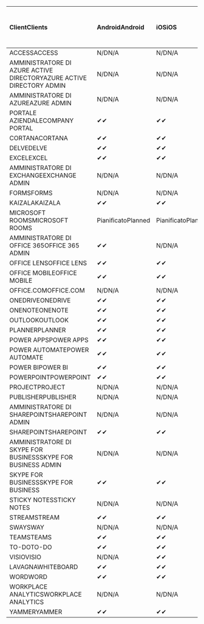 <!-- This file is generated automatically. Changes made to this file will be overwritten.-->
|<span data-ttu-id="0c9e5-101">Client</span><span class="sxs-lookup"><span data-stu-id="0c9e5-101">Clients</span></span>|<span data-ttu-id="0c9e5-102">Android</span><span class="sxs-lookup"><span data-stu-id="0c9e5-102">Android</span></span>|<span data-ttu-id="0c9e5-103">iOS</span><span class="sxs-lookup"><span data-stu-id="0c9e5-103">iOS</span></span>|<span data-ttu-id="0c9e5-104">Mac</span><span class="sxs-lookup"><span data-stu-id="0c9e5-104">Mac</span></span>|<span data-ttu-id="0c9e5-105">Windows 10</span><span class="sxs-lookup"><span data-stu-id="0c9e5-105">Windows 10</span></span><br><span data-ttu-id="0c9e5-106">Desktop</span><span class="sxs-lookup"><span data-stu-id="0c9e5-106">Desktop</span></span>|<span data-ttu-id="0c9e5-107">Windows 10</span><span class="sxs-lookup"><span data-stu-id="0c9e5-107">Windows 10</span></span><br><span data-ttu-id="0c9e5-108">App moderne</span><span class="sxs-lookup"><span data-stu-id="0c9e5-108">Modern Apps</span></span>|
|:-|:-|:-|:-|:-|:-|
|<span data-ttu-id="0c9e5-109">ACCESS</span><span class="sxs-lookup"><span data-stu-id="0c9e5-109">ACCESS</span></span>|<span data-ttu-id="0c9e5-110">N/D</span><span class="sxs-lookup"><span data-stu-id="0c9e5-110">N/A</span></span>|<span data-ttu-id="0c9e5-111">N/D</span><span class="sxs-lookup"><span data-stu-id="0c9e5-111">N/A</span></span>|<span data-ttu-id="0c9e5-112">N/D</span><span class="sxs-lookup"><span data-stu-id="0c9e5-112">N/A</span></span>|<span data-ttu-id="0c9e5-113">✔</span><span class="sxs-lookup"><span data-stu-id="0c9e5-113">✔</span></span>|<span data-ttu-id="0c9e5-114">N/D</span><span class="sxs-lookup"><span data-stu-id="0c9e5-114">N/A</span></span>|
|<span data-ttu-id="0c9e5-115">AMMINISTRATORE DI AZURE ACTIVE DIRECTORY</span><span class="sxs-lookup"><span data-stu-id="0c9e5-115">AZURE ACTIVE DIRECTORY ADMIN</span></span>|<span data-ttu-id="0c9e5-116">N/D</span><span class="sxs-lookup"><span data-stu-id="0c9e5-116">N/A</span></span>|<span data-ttu-id="0c9e5-117">N/D</span><span class="sxs-lookup"><span data-stu-id="0c9e5-117">N/A</span></span>|<span data-ttu-id="0c9e5-118">N/D</span><span class="sxs-lookup"><span data-stu-id="0c9e5-118">N/A</span></span>|<span data-ttu-id="0c9e5-119">✔</span><span class="sxs-lookup"><span data-stu-id="0c9e5-119">✔</span></span>|<span data-ttu-id="0c9e5-120">N/D</span><span class="sxs-lookup"><span data-stu-id="0c9e5-120">N/A</span></span>|
|<span data-ttu-id="0c9e5-121">AMMINISTRATORE DI AZURE</span><span class="sxs-lookup"><span data-stu-id="0c9e5-121">AZURE ADMIN</span></span>|<span data-ttu-id="0c9e5-122">N/D</span><span class="sxs-lookup"><span data-stu-id="0c9e5-122">N/A</span></span>|<span data-ttu-id="0c9e5-123">N/D</span><span class="sxs-lookup"><span data-stu-id="0c9e5-123">N/A</span></span>|<span data-ttu-id="0c9e5-124">N/D</span><span class="sxs-lookup"><span data-stu-id="0c9e5-124">N/A</span></span>|<span data-ttu-id="0c9e5-125">N/D</span><span class="sxs-lookup"><span data-stu-id="0c9e5-125">N/A</span></span>|<span data-ttu-id="0c9e5-126">N/D</span><span class="sxs-lookup"><span data-stu-id="0c9e5-126">N/A</span></span>|
|<span data-ttu-id="0c9e5-127">PORTALE AZIENDALE</span><span class="sxs-lookup"><span data-stu-id="0c9e5-127">COMPANY PORTAL</span></span>|<span data-ttu-id="0c9e5-128">✔</span><span class="sxs-lookup"><span data-stu-id="0c9e5-128">✔</span></span>|<span data-ttu-id="0c9e5-129">✔</span><span class="sxs-lookup"><span data-stu-id="0c9e5-129">✔</span></span>|<span data-ttu-id="0c9e5-130">✔</span><span class="sxs-lookup"><span data-stu-id="0c9e5-130">✔</span></span>|<span data-ttu-id="0c9e5-131">N/D</span><span class="sxs-lookup"><span data-stu-id="0c9e5-131">N/A</span></span>|<span data-ttu-id="0c9e5-132">✔</span><span class="sxs-lookup"><span data-stu-id="0c9e5-132">✔</span></span>|
|<span data-ttu-id="0c9e5-133">CORTANA</span><span class="sxs-lookup"><span data-stu-id="0c9e5-133">CORTANA</span></span>|<span data-ttu-id="0c9e5-134">✔</span><span class="sxs-lookup"><span data-stu-id="0c9e5-134">✔</span></span>|<span data-ttu-id="0c9e5-135">✔</span><span class="sxs-lookup"><span data-stu-id="0c9e5-135">✔</span></span>|<span data-ttu-id="0c9e5-136">N/D</span><span class="sxs-lookup"><span data-stu-id="0c9e5-136">N/A</span></span>|<span data-ttu-id="0c9e5-137">N/D</span><span class="sxs-lookup"><span data-stu-id="0c9e5-137">N/A</span></span>|<span data-ttu-id="0c9e5-138">✔</span><span class="sxs-lookup"><span data-stu-id="0c9e5-138">✔</span></span>|
|<span data-ttu-id="0c9e5-139">DELVE</span><span class="sxs-lookup"><span data-stu-id="0c9e5-139">DELVE</span></span>|<span data-ttu-id="0c9e5-140">✔</span><span class="sxs-lookup"><span data-stu-id="0c9e5-140">✔</span></span>|<span data-ttu-id="0c9e5-141">✔</span><span class="sxs-lookup"><span data-stu-id="0c9e5-141">✔</span></span>|<span data-ttu-id="0c9e5-142">N/D</span><span class="sxs-lookup"><span data-stu-id="0c9e5-142">N/A</span></span>|<span data-ttu-id="0c9e5-143">N/D</span><span class="sxs-lookup"><span data-stu-id="0c9e5-143">N/A</span></span>|<span data-ttu-id="0c9e5-144">N/D</span><span class="sxs-lookup"><span data-stu-id="0c9e5-144">N/A</span></span>|
|<span data-ttu-id="0c9e5-145">EXCEL</span><span class="sxs-lookup"><span data-stu-id="0c9e5-145">EXCEL</span></span>|<span data-ttu-id="0c9e5-146">✔</span><span class="sxs-lookup"><span data-stu-id="0c9e5-146">✔</span></span>|<span data-ttu-id="0c9e5-147">✔</span><span class="sxs-lookup"><span data-stu-id="0c9e5-147">✔</span></span>|<span data-ttu-id="0c9e5-148">✔</span><span class="sxs-lookup"><span data-stu-id="0c9e5-148">✔</span></span>|<span data-ttu-id="0c9e5-149">✔</span><span class="sxs-lookup"><span data-stu-id="0c9e5-149">✔</span></span>|<span data-ttu-id="0c9e5-150">✔</span><span class="sxs-lookup"><span data-stu-id="0c9e5-150">✔</span></span>|
|<span data-ttu-id="0c9e5-151">AMMINISTRATORE DI EXCHANGE</span><span class="sxs-lookup"><span data-stu-id="0c9e5-151">EXCHANGE ADMIN</span></span>|<span data-ttu-id="0c9e5-152">N/D</span><span class="sxs-lookup"><span data-stu-id="0c9e5-152">N/A</span></span>|<span data-ttu-id="0c9e5-153">N/D</span><span class="sxs-lookup"><span data-stu-id="0c9e5-153">N/A</span></span>|<span data-ttu-id="0c9e5-154">N/D</span><span class="sxs-lookup"><span data-stu-id="0c9e5-154">N/A</span></span>|<span data-ttu-id="0c9e5-155">✔</span><span class="sxs-lookup"><span data-stu-id="0c9e5-155">✔</span></span>|<span data-ttu-id="0c9e5-156">N/D</span><span class="sxs-lookup"><span data-stu-id="0c9e5-156">N/A</span></span>|
|<span data-ttu-id="0c9e5-157">FORMS</span><span class="sxs-lookup"><span data-stu-id="0c9e5-157">FORMS</span></span>|<span data-ttu-id="0c9e5-158">N/D</span><span class="sxs-lookup"><span data-stu-id="0c9e5-158">N/A</span></span>|<span data-ttu-id="0c9e5-159">N/D</span><span class="sxs-lookup"><span data-stu-id="0c9e5-159">N/A</span></span>|<span data-ttu-id="0c9e5-160">N/D</span><span class="sxs-lookup"><span data-stu-id="0c9e5-160">N/A</span></span>|<span data-ttu-id="0c9e5-161">N/D</span><span class="sxs-lookup"><span data-stu-id="0c9e5-161">N/A</span></span>|<span data-ttu-id="0c9e5-162">N/D</span><span class="sxs-lookup"><span data-stu-id="0c9e5-162">N/A</span></span>|
|<span data-ttu-id="0c9e5-163">KAIZALA</span><span class="sxs-lookup"><span data-stu-id="0c9e5-163">KAIZALA</span></span>|<span data-ttu-id="0c9e5-164">✔</span><span class="sxs-lookup"><span data-stu-id="0c9e5-164">✔</span></span>|<span data-ttu-id="0c9e5-165">✔</span><span class="sxs-lookup"><span data-stu-id="0c9e5-165">✔</span></span>|<span data-ttu-id="0c9e5-166">N/D</span><span class="sxs-lookup"><span data-stu-id="0c9e5-166">N/A</span></span>|<span data-ttu-id="0c9e5-167">N/D</span><span class="sxs-lookup"><span data-stu-id="0c9e5-167">N/A</span></span>|<span data-ttu-id="0c9e5-168">N/D</span><span class="sxs-lookup"><span data-stu-id="0c9e5-168">N/A</span></span>|
|<span data-ttu-id="0c9e5-169">MICROSOFT ROOMS</span><span class="sxs-lookup"><span data-stu-id="0c9e5-169">MICROSOFT ROOMS</span></span>|<span data-ttu-id="0c9e5-170">Pianificato</span><span class="sxs-lookup"><span data-stu-id="0c9e5-170">Planned</span></span>|<span data-ttu-id="0c9e5-171">Pianificato</span><span class="sxs-lookup"><span data-stu-id="0c9e5-171">Planned</span></span>|<span data-ttu-id="0c9e5-172">N/D</span><span class="sxs-lookup"><span data-stu-id="0c9e5-172">N/A</span></span>|<span data-ttu-id="0c9e5-173">N/D</span><span class="sxs-lookup"><span data-stu-id="0c9e5-173">N/A</span></span>|<span data-ttu-id="0c9e5-174">N/D</span><span class="sxs-lookup"><span data-stu-id="0c9e5-174">N/A</span></span>|
|<span data-ttu-id="0c9e5-175">AMMINISTRATORE DI OFFICE 365</span><span class="sxs-lookup"><span data-stu-id="0c9e5-175">OFFICE 365 ADMIN</span></span>|<span data-ttu-id="0c9e5-176">✔</span><span class="sxs-lookup"><span data-stu-id="0c9e5-176">✔</span></span>|<span data-ttu-id="0c9e5-177">N/D</span><span class="sxs-lookup"><span data-stu-id="0c9e5-177">N/A</span></span>|<span data-ttu-id="0c9e5-178">N/D</span><span class="sxs-lookup"><span data-stu-id="0c9e5-178">N/A</span></span>|<span data-ttu-id="0c9e5-179">N/D</span><span class="sxs-lookup"><span data-stu-id="0c9e5-179">N/A</span></span>|<span data-ttu-id="0c9e5-180">N/D</span><span class="sxs-lookup"><span data-stu-id="0c9e5-180">N/A</span></span>|
|<span data-ttu-id="0c9e5-181">OFFICE LENS</span><span class="sxs-lookup"><span data-stu-id="0c9e5-181">OFFICE LENS</span></span>|<span data-ttu-id="0c9e5-182">✔</span><span class="sxs-lookup"><span data-stu-id="0c9e5-182">✔</span></span>|<span data-ttu-id="0c9e5-183">✔</span><span class="sxs-lookup"><span data-stu-id="0c9e5-183">✔</span></span>|<span data-ttu-id="0c9e5-184">N/D</span><span class="sxs-lookup"><span data-stu-id="0c9e5-184">N/A</span></span>|<span data-ttu-id="0c9e5-185">N/D</span><span class="sxs-lookup"><span data-stu-id="0c9e5-185">N/A</span></span>|<span data-ttu-id="0c9e5-186">✔</span><span class="sxs-lookup"><span data-stu-id="0c9e5-186">✔</span></span>|
|<span data-ttu-id="0c9e5-187">OFFICE MOBILE</span><span class="sxs-lookup"><span data-stu-id="0c9e5-187">OFFICE MOBILE</span></span>|<span data-ttu-id="0c9e5-188">✔</span><span class="sxs-lookup"><span data-stu-id="0c9e5-188">✔</span></span>|<span data-ttu-id="0c9e5-189">✔</span><span class="sxs-lookup"><span data-stu-id="0c9e5-189">✔</span></span>|<span data-ttu-id="0c9e5-190">N/D</span><span class="sxs-lookup"><span data-stu-id="0c9e5-190">N/A</span></span>|<span data-ttu-id="0c9e5-191">N/D</span><span class="sxs-lookup"><span data-stu-id="0c9e5-191">N/A</span></span>|<span data-ttu-id="0c9e5-192">N/D</span><span class="sxs-lookup"><span data-stu-id="0c9e5-192">N/A</span></span>|
|<span data-ttu-id="0c9e5-193">OFFICE.COM</span><span class="sxs-lookup"><span data-stu-id="0c9e5-193">OFFICE.COM</span></span>|<span data-ttu-id="0c9e5-194">N/D</span><span class="sxs-lookup"><span data-stu-id="0c9e5-194">N/A</span></span>|<span data-ttu-id="0c9e5-195">N/D</span><span class="sxs-lookup"><span data-stu-id="0c9e5-195">N/A</span></span>|<span data-ttu-id="0c9e5-196">N/D</span><span class="sxs-lookup"><span data-stu-id="0c9e5-196">N/A</span></span>|<span data-ttu-id="0c9e5-197">N/D</span><span class="sxs-lookup"><span data-stu-id="0c9e5-197">N/A</span></span>|<span data-ttu-id="0c9e5-198">✔</span><span class="sxs-lookup"><span data-stu-id="0c9e5-198">✔</span></span>|
|<span data-ttu-id="0c9e5-199">ONEDRIVE</span><span class="sxs-lookup"><span data-stu-id="0c9e5-199">ONEDRIVE</span></span>|<span data-ttu-id="0c9e5-200">✔</span><span class="sxs-lookup"><span data-stu-id="0c9e5-200">✔</span></span>|<span data-ttu-id="0c9e5-201">✔</span><span class="sxs-lookup"><span data-stu-id="0c9e5-201">✔</span></span>|<span data-ttu-id="0c9e5-202">✔</span><span class="sxs-lookup"><span data-stu-id="0c9e5-202">✔</span></span>|<span data-ttu-id="0c9e5-203">✔</span><span class="sxs-lookup"><span data-stu-id="0c9e5-203">✔</span></span>|<span data-ttu-id="0c9e5-204">✔</span><span class="sxs-lookup"><span data-stu-id="0c9e5-204">✔</span></span>|
|<span data-ttu-id="0c9e5-205">ONENOTE</span><span class="sxs-lookup"><span data-stu-id="0c9e5-205">ONENOTE</span></span>|<span data-ttu-id="0c9e5-206">✔</span><span class="sxs-lookup"><span data-stu-id="0c9e5-206">✔</span></span>|<span data-ttu-id="0c9e5-207">✔</span><span class="sxs-lookup"><span data-stu-id="0c9e5-207">✔</span></span>|<span data-ttu-id="0c9e5-208">✔</span><span class="sxs-lookup"><span data-stu-id="0c9e5-208">✔</span></span>|<span data-ttu-id="0c9e5-209">✔</span><span class="sxs-lookup"><span data-stu-id="0c9e5-209">✔</span></span>|<span data-ttu-id="0c9e5-210">✔</span><span class="sxs-lookup"><span data-stu-id="0c9e5-210">✔</span></span>|
|<span data-ttu-id="0c9e5-211">OUTLOOK</span><span class="sxs-lookup"><span data-stu-id="0c9e5-211">OUTLOOK</span></span>|<span data-ttu-id="0c9e5-212">✔</span><span class="sxs-lookup"><span data-stu-id="0c9e5-212">✔</span></span>|<span data-ttu-id="0c9e5-213">✔</span><span class="sxs-lookup"><span data-stu-id="0c9e5-213">✔</span></span>|<span data-ttu-id="0c9e5-214">✔</span><span class="sxs-lookup"><span data-stu-id="0c9e5-214">✔</span></span>|<span data-ttu-id="0c9e5-215">✔</span><span class="sxs-lookup"><span data-stu-id="0c9e5-215">✔</span></span>|<span data-ttu-id="0c9e5-216">✔</span><span class="sxs-lookup"><span data-stu-id="0c9e5-216">✔</span></span>|
|<span data-ttu-id="0c9e5-217">PLANNER</span><span class="sxs-lookup"><span data-stu-id="0c9e5-217">PLANNER</span></span>|<span data-ttu-id="0c9e5-218">✔</span><span class="sxs-lookup"><span data-stu-id="0c9e5-218">✔</span></span>|<span data-ttu-id="0c9e5-219">✔</span><span class="sxs-lookup"><span data-stu-id="0c9e5-219">✔</span></span>|<span data-ttu-id="0c9e5-220">N/D</span><span class="sxs-lookup"><span data-stu-id="0c9e5-220">N/A</span></span>|<span data-ttu-id="0c9e5-221">N/D</span><span class="sxs-lookup"><span data-stu-id="0c9e5-221">N/A</span></span>|<span data-ttu-id="0c9e5-222">N/D</span><span class="sxs-lookup"><span data-stu-id="0c9e5-222">N/A</span></span>|
|<span data-ttu-id="0c9e5-223">POWER APPS</span><span class="sxs-lookup"><span data-stu-id="0c9e5-223">POWER APPS</span></span>|<span data-ttu-id="0c9e5-224">✔</span><span class="sxs-lookup"><span data-stu-id="0c9e5-224">✔</span></span>|<span data-ttu-id="0c9e5-225">✔</span><span class="sxs-lookup"><span data-stu-id="0c9e5-225">✔</span></span>|<span data-ttu-id="0c9e5-226">N/D</span><span class="sxs-lookup"><span data-stu-id="0c9e5-226">N/A</span></span>|<span data-ttu-id="0c9e5-227">N/D</span><span class="sxs-lookup"><span data-stu-id="0c9e5-227">N/A</span></span>|<span data-ttu-id="0c9e5-228">✔</span><span class="sxs-lookup"><span data-stu-id="0c9e5-228">✔</span></span>|
|<span data-ttu-id="0c9e5-229">POWER AUTOMATE</span><span class="sxs-lookup"><span data-stu-id="0c9e5-229">POWER AUTOMATE</span></span>|<span data-ttu-id="0c9e5-230">✔</span><span class="sxs-lookup"><span data-stu-id="0c9e5-230">✔</span></span>|<span data-ttu-id="0c9e5-231">✔</span><span class="sxs-lookup"><span data-stu-id="0c9e5-231">✔</span></span>|<span data-ttu-id="0c9e5-232">N/D</span><span class="sxs-lookup"><span data-stu-id="0c9e5-232">N/A</span></span>|<span data-ttu-id="0c9e5-233">N/D</span><span class="sxs-lookup"><span data-stu-id="0c9e5-233">N/A</span></span>|<span data-ttu-id="0c9e5-234">N/D</span><span class="sxs-lookup"><span data-stu-id="0c9e5-234">N/A</span></span>|
|<span data-ttu-id="0c9e5-235">POWER BI</span><span class="sxs-lookup"><span data-stu-id="0c9e5-235">POWER BI</span></span>|<span data-ttu-id="0c9e5-236">✔</span><span class="sxs-lookup"><span data-stu-id="0c9e5-236">✔</span></span>|<span data-ttu-id="0c9e5-237">✔</span><span class="sxs-lookup"><span data-stu-id="0c9e5-237">✔</span></span>|<span data-ttu-id="0c9e5-238">N/D</span><span class="sxs-lookup"><span data-stu-id="0c9e5-238">N/A</span></span>|<span data-ttu-id="0c9e5-239">✔</span><span class="sxs-lookup"><span data-stu-id="0c9e5-239">✔</span></span>|<span data-ttu-id="0c9e5-240">✔</span><span class="sxs-lookup"><span data-stu-id="0c9e5-240">✔</span></span>|
|<span data-ttu-id="0c9e5-241">POWERPOINT</span><span class="sxs-lookup"><span data-stu-id="0c9e5-241">POWERPOINT</span></span>|<span data-ttu-id="0c9e5-242">✔</span><span class="sxs-lookup"><span data-stu-id="0c9e5-242">✔</span></span>|<span data-ttu-id="0c9e5-243">✔</span><span class="sxs-lookup"><span data-stu-id="0c9e5-243">✔</span></span>|<span data-ttu-id="0c9e5-244">✔</span><span class="sxs-lookup"><span data-stu-id="0c9e5-244">✔</span></span>|<span data-ttu-id="0c9e5-245">✔</span><span class="sxs-lookup"><span data-stu-id="0c9e5-245">✔</span></span>|<span data-ttu-id="0c9e5-246">✔</span><span class="sxs-lookup"><span data-stu-id="0c9e5-246">✔</span></span>|
|<span data-ttu-id="0c9e5-247">PROJECT</span><span class="sxs-lookup"><span data-stu-id="0c9e5-247">PROJECT</span></span>|<span data-ttu-id="0c9e5-248">N/D</span><span class="sxs-lookup"><span data-stu-id="0c9e5-248">N/A</span></span>|<span data-ttu-id="0c9e5-249">N/D</span><span class="sxs-lookup"><span data-stu-id="0c9e5-249">N/A</span></span>|<span data-ttu-id="0c9e5-250">N/D</span><span class="sxs-lookup"><span data-stu-id="0c9e5-250">N/A</span></span>|<span data-ttu-id="0c9e5-251">✔</span><span class="sxs-lookup"><span data-stu-id="0c9e5-251">✔</span></span>|<span data-ttu-id="0c9e5-252">N/D</span><span class="sxs-lookup"><span data-stu-id="0c9e5-252">N/A</span></span>|
|<span data-ttu-id="0c9e5-253">PUBLISHER</span><span class="sxs-lookup"><span data-stu-id="0c9e5-253">PUBLISHER</span></span>|<span data-ttu-id="0c9e5-254">N/D</span><span class="sxs-lookup"><span data-stu-id="0c9e5-254">N/A</span></span>|<span data-ttu-id="0c9e5-255">N/D</span><span class="sxs-lookup"><span data-stu-id="0c9e5-255">N/A</span></span>|<span data-ttu-id="0c9e5-256">N/D</span><span class="sxs-lookup"><span data-stu-id="0c9e5-256">N/A</span></span>|<span data-ttu-id="0c9e5-257">✔</span><span class="sxs-lookup"><span data-stu-id="0c9e5-257">✔</span></span>|<span data-ttu-id="0c9e5-258">N/D</span><span class="sxs-lookup"><span data-stu-id="0c9e5-258">N/A</span></span>|
|<span data-ttu-id="0c9e5-259">AMMINISTRATORE DI SHAREPOINT</span><span class="sxs-lookup"><span data-stu-id="0c9e5-259">SHAREPOINT ADMIN</span></span>|<span data-ttu-id="0c9e5-260">N/D</span><span class="sxs-lookup"><span data-stu-id="0c9e5-260">N/A</span></span>|<span data-ttu-id="0c9e5-261">N/D</span><span class="sxs-lookup"><span data-stu-id="0c9e5-261">N/A</span></span>|<span data-ttu-id="0c9e5-262">N/D</span><span class="sxs-lookup"><span data-stu-id="0c9e5-262">N/A</span></span>|<span data-ttu-id="0c9e5-263">✔</span><span class="sxs-lookup"><span data-stu-id="0c9e5-263">✔</span></span>|<span data-ttu-id="0c9e5-264">N/D</span><span class="sxs-lookup"><span data-stu-id="0c9e5-264">N/A</span></span>|
|<span data-ttu-id="0c9e5-265">SHAREPOINT</span><span class="sxs-lookup"><span data-stu-id="0c9e5-265">SHAREPOINT</span></span>|<span data-ttu-id="0c9e5-266">✔</span><span class="sxs-lookup"><span data-stu-id="0c9e5-266">✔</span></span>|<span data-ttu-id="0c9e5-267">✔</span><span class="sxs-lookup"><span data-stu-id="0c9e5-267">✔</span></span>|<span data-ttu-id="0c9e5-268">N/D</span><span class="sxs-lookup"><span data-stu-id="0c9e5-268">N/A</span></span>|<span data-ttu-id="0c9e5-269">N/D</span><span class="sxs-lookup"><span data-stu-id="0c9e5-269">N/A</span></span>|<span data-ttu-id="0c9e5-270">N/D</span><span class="sxs-lookup"><span data-stu-id="0c9e5-270">N/A</span></span>|
|<span data-ttu-id="0c9e5-271">AMMINISTRATORE DI SKYPE FOR BUSINESS</span><span class="sxs-lookup"><span data-stu-id="0c9e5-271">SKYPE FOR BUSINESS ADMIN</span></span>|<span data-ttu-id="0c9e5-272">N/D</span><span class="sxs-lookup"><span data-stu-id="0c9e5-272">N/A</span></span>|<span data-ttu-id="0c9e5-273">N/D</span><span class="sxs-lookup"><span data-stu-id="0c9e5-273">N/A</span></span>|<span data-ttu-id="0c9e5-274">N/D</span><span class="sxs-lookup"><span data-stu-id="0c9e5-274">N/A</span></span>|<span data-ttu-id="0c9e5-275">✔</span><span class="sxs-lookup"><span data-stu-id="0c9e5-275">✔</span></span>|<span data-ttu-id="0c9e5-276">N/D</span><span class="sxs-lookup"><span data-stu-id="0c9e5-276">N/A</span></span>|
|<span data-ttu-id="0c9e5-277">SKYPE FOR BUSINESS</span><span class="sxs-lookup"><span data-stu-id="0c9e5-277">SKYPE FOR BUSINESS</span></span>|<span data-ttu-id="0c9e5-278">✔</span><span class="sxs-lookup"><span data-stu-id="0c9e5-278">✔</span></span>|<span data-ttu-id="0c9e5-279">✔</span><span class="sxs-lookup"><span data-stu-id="0c9e5-279">✔</span></span>|<span data-ttu-id="0c9e5-280">✔</span><span class="sxs-lookup"><span data-stu-id="0c9e5-280">✔</span></span>|<span data-ttu-id="0c9e5-281">✔</span><span class="sxs-lookup"><span data-stu-id="0c9e5-281">✔</span></span>|<span data-ttu-id="0c9e5-282">N/D</span><span class="sxs-lookup"><span data-stu-id="0c9e5-282">N/A</span></span>|
|<span data-ttu-id="0c9e5-283">STICKY NOTES</span><span class="sxs-lookup"><span data-stu-id="0c9e5-283">STICKY NOTES</span></span>|<span data-ttu-id="0c9e5-284">N/D</span><span class="sxs-lookup"><span data-stu-id="0c9e5-284">N/A</span></span>|<span data-ttu-id="0c9e5-285">N/D</span><span class="sxs-lookup"><span data-stu-id="0c9e5-285">N/A</span></span>|<span data-ttu-id="0c9e5-286">N/D</span><span class="sxs-lookup"><span data-stu-id="0c9e5-286">N/A</span></span>|<span data-ttu-id="0c9e5-287">N/D</span><span class="sxs-lookup"><span data-stu-id="0c9e5-287">N/A</span></span>|<span data-ttu-id="0c9e5-288">✔</span><span class="sxs-lookup"><span data-stu-id="0c9e5-288">✔</span></span>|
|<span data-ttu-id="0c9e5-289">STREAM</span><span class="sxs-lookup"><span data-stu-id="0c9e5-289">STREAM</span></span>|<span data-ttu-id="0c9e5-290">✔</span><span class="sxs-lookup"><span data-stu-id="0c9e5-290">✔</span></span>|<span data-ttu-id="0c9e5-291">✔</span><span class="sxs-lookup"><span data-stu-id="0c9e5-291">✔</span></span>|<span data-ttu-id="0c9e5-292">N/D</span><span class="sxs-lookup"><span data-stu-id="0c9e5-292">N/A</span></span>|<span data-ttu-id="0c9e5-293">N/D</span><span class="sxs-lookup"><span data-stu-id="0c9e5-293">N/A</span></span>|<span data-ttu-id="0c9e5-294">N/D</span><span class="sxs-lookup"><span data-stu-id="0c9e5-294">N/A</span></span>|
|<span data-ttu-id="0c9e5-295">SWAY</span><span class="sxs-lookup"><span data-stu-id="0c9e5-295">SWAY</span></span>|<span data-ttu-id="0c9e5-296">N/D</span><span class="sxs-lookup"><span data-stu-id="0c9e5-296">N/A</span></span>|<span data-ttu-id="0c9e5-297">N/D</span><span class="sxs-lookup"><span data-stu-id="0c9e5-297">N/A</span></span>|<span data-ttu-id="0c9e5-298">N/D</span><span class="sxs-lookup"><span data-stu-id="0c9e5-298">N/A</span></span>|<span data-ttu-id="0c9e5-299">N/D</span><span class="sxs-lookup"><span data-stu-id="0c9e5-299">N/A</span></span>|<span data-ttu-id="0c9e5-300">✔</span><span class="sxs-lookup"><span data-stu-id="0c9e5-300">✔</span></span>|
|<span data-ttu-id="0c9e5-301">TEAMS</span><span class="sxs-lookup"><span data-stu-id="0c9e5-301">TEAMS</span></span>|<span data-ttu-id="0c9e5-302">✔</span><span class="sxs-lookup"><span data-stu-id="0c9e5-302">✔</span></span>|<span data-ttu-id="0c9e5-303">✔</span><span class="sxs-lookup"><span data-stu-id="0c9e5-303">✔</span></span>|<span data-ttu-id="0c9e5-304">✔</span><span class="sxs-lookup"><span data-stu-id="0c9e5-304">✔</span></span>|<span data-ttu-id="0c9e5-305">✔</span><span class="sxs-lookup"><span data-stu-id="0c9e5-305">✔</span></span>|<span data-ttu-id="0c9e5-306">N/D</span><span class="sxs-lookup"><span data-stu-id="0c9e5-306">N/A</span></span>|
|<span data-ttu-id="0c9e5-307">TO-DO</span><span class="sxs-lookup"><span data-stu-id="0c9e5-307">TO-DO</span></span>|<span data-ttu-id="0c9e5-308">✔</span><span class="sxs-lookup"><span data-stu-id="0c9e5-308">✔</span></span>|<span data-ttu-id="0c9e5-309">✔</span><span class="sxs-lookup"><span data-stu-id="0c9e5-309">✔</span></span>|<span data-ttu-id="0c9e5-310">✔</span><span class="sxs-lookup"><span data-stu-id="0c9e5-310">✔</span></span>|<span data-ttu-id="0c9e5-311">N/D</span><span class="sxs-lookup"><span data-stu-id="0c9e5-311">N/A</span></span>|<span data-ttu-id="0c9e5-312">✔</span><span class="sxs-lookup"><span data-stu-id="0c9e5-312">✔</span></span>|
|<span data-ttu-id="0c9e5-313">VISIO</span><span class="sxs-lookup"><span data-stu-id="0c9e5-313">VISIO</span></span>|<span data-ttu-id="0c9e5-314">N/D</span><span class="sxs-lookup"><span data-stu-id="0c9e5-314">N/A</span></span>|<span data-ttu-id="0c9e5-315">✔</span><span class="sxs-lookup"><span data-stu-id="0c9e5-315">✔</span></span>|<span data-ttu-id="0c9e5-316">N/D</span><span class="sxs-lookup"><span data-stu-id="0c9e5-316">N/A</span></span>|<span data-ttu-id="0c9e5-317">✔</span><span class="sxs-lookup"><span data-stu-id="0c9e5-317">✔</span></span>|<span data-ttu-id="0c9e5-318">N/D</span><span class="sxs-lookup"><span data-stu-id="0c9e5-318">N/A</span></span>|
|<span data-ttu-id="0c9e5-319">LAVAGNA</span><span class="sxs-lookup"><span data-stu-id="0c9e5-319">WHITEBOARD</span></span>|<span data-ttu-id="0c9e5-320">✔</span><span class="sxs-lookup"><span data-stu-id="0c9e5-320">✔</span></span>|<span data-ttu-id="0c9e5-321">✔</span><span class="sxs-lookup"><span data-stu-id="0c9e5-321">✔</span></span>|<span data-ttu-id="0c9e5-322">N/D</span><span class="sxs-lookup"><span data-stu-id="0c9e5-322">N/A</span></span>|<span data-ttu-id="0c9e5-323">N/D</span><span class="sxs-lookup"><span data-stu-id="0c9e5-323">N/A</span></span>|<span data-ttu-id="0c9e5-324">✔</span><span class="sxs-lookup"><span data-stu-id="0c9e5-324">✔</span></span>|
|<span data-ttu-id="0c9e5-325">WORD</span><span class="sxs-lookup"><span data-stu-id="0c9e5-325">WORD</span></span>|<span data-ttu-id="0c9e5-326">✔</span><span class="sxs-lookup"><span data-stu-id="0c9e5-326">✔</span></span>|<span data-ttu-id="0c9e5-327">✔</span><span class="sxs-lookup"><span data-stu-id="0c9e5-327">✔</span></span>|<span data-ttu-id="0c9e5-328">✔</span><span class="sxs-lookup"><span data-stu-id="0c9e5-328">✔</span></span>|<span data-ttu-id="0c9e5-329">✔</span><span class="sxs-lookup"><span data-stu-id="0c9e5-329">✔</span></span>|<span data-ttu-id="0c9e5-330">✔</span><span class="sxs-lookup"><span data-stu-id="0c9e5-330">✔</span></span>|
|<span data-ttu-id="0c9e5-331">WORKPLACE ANALYTICS</span><span class="sxs-lookup"><span data-stu-id="0c9e5-331">WORKPLACE ANALYTICS</span></span>|<span data-ttu-id="0c9e5-332">N/D</span><span class="sxs-lookup"><span data-stu-id="0c9e5-332">N/A</span></span>|<span data-ttu-id="0c9e5-333">N/D</span><span class="sxs-lookup"><span data-stu-id="0c9e5-333">N/A</span></span>|<span data-ttu-id="0c9e5-334">N/D</span><span class="sxs-lookup"><span data-stu-id="0c9e5-334">N/A</span></span>|<span data-ttu-id="0c9e5-335">N/D</span><span class="sxs-lookup"><span data-stu-id="0c9e5-335">N/A</span></span>|<span data-ttu-id="0c9e5-336">N/D</span><span class="sxs-lookup"><span data-stu-id="0c9e5-336">N/A</span></span>|
|<span data-ttu-id="0c9e5-337">YAMMER</span><span class="sxs-lookup"><span data-stu-id="0c9e5-337">YAMMER</span></span>|<span data-ttu-id="0c9e5-338">✔</span><span class="sxs-lookup"><span data-stu-id="0c9e5-338">✔</span></span>|<span data-ttu-id="0c9e5-339">✔</span><span class="sxs-lookup"><span data-stu-id="0c9e5-339">✔</span></span>|<span data-ttu-id="0c9e5-340">✔</span><span class="sxs-lookup"><span data-stu-id="0c9e5-340">✔</span></span>|<span data-ttu-id="0c9e5-341">✔</span><span class="sxs-lookup"><span data-stu-id="0c9e5-341">✔</span></span>|<span data-ttu-id="0c9e5-342">N/D</span><span class="sxs-lookup"><span data-stu-id="0c9e5-342">N/A</span></span>|
